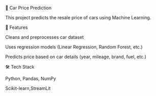 🚗 Car Price Prediction

This project predicts the resale price of cars using Machine Learning.

📌 Features

Cleans and preprocesses car dataset

Uses regression models (Linear Regression, Random Forest, etc.)

Predicts price based on car details (year, mileage, brand, fuel, etc.)

🛠️ Tech Stack

Python, Pandas, NumPy

Scikit-learn,StreamLit

